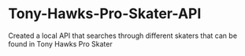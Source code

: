 # Tony-Hawks-Pro-Skater-API

Created a local API that searches through different skaters that can be found in Tony Hawks Pro Skater

